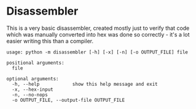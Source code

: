 # Disassembler
This is a very basic disassembler, created mostly just to verify that code which was manually
converted into hex was done so correctly - it's a lot easier writing this than a compiler.

```
usage: python -m disassembler [-h] [-x] [-n] [-o OUTPUT_FILE] file

positional arguments:
  file

optional arguments:
  -h, --help            show this help message and exit
  -x, --hex-input
  -n, --no-nops
  -o OUTPUT_FILE, --output-file OUTPUT_FILE
```
